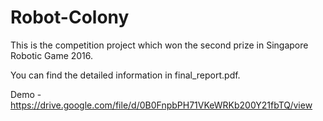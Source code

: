 # Robot-Colony

This is the competition project which won the second prize in Singapore Robotic Game 2016.

You can find the detailed information in final_report.pdf.

Demo - https://drive.google.com/file/d/0B0FnpbPH71VKeWRKb200Y21fbTQ/view
